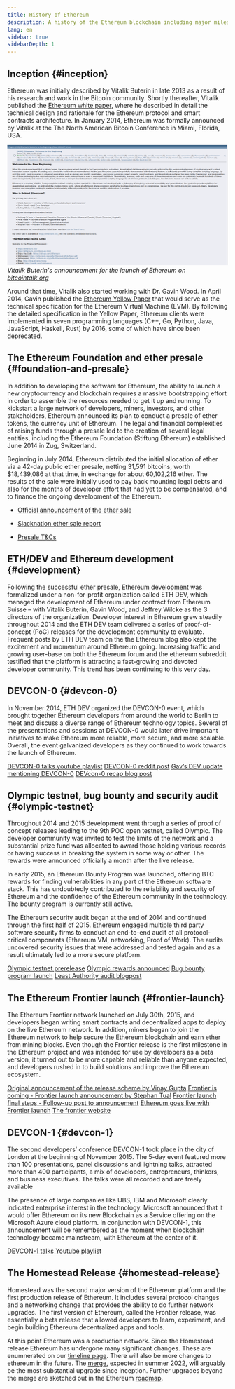 ```yaml
---
title: History of Ethereum
description: A history of the Ethereum blockchain including major milestones, releases, and forks.
lang: en
sidebar: true
sidebarDepth: 1
---
```


## Inception {#inception}

Ethereum was initially described by Vitalik Buterin in late 2013 as a result of his research and work in the Bitcoin community. Shortly thereafter, Vitalik published the [Ethereum white paper](/whitepaper/whitepaper-pdf), where he described in detail the technical design and rationale for the Ethereum protocol and smart contracts architecture. In January 2014, Ethereum was formally announced by Vitalik at the The North American Bitcoin Conference in Miami, Florida, USA.

![image](bitcointalk_post.png)
_Vitalik Buterin's announcement for the launch of Ethereum on [bitcointalk.org](https://bitcointalk.org/index.php?topic=428589.0)_

Around that time, Vitalik also started working with Dr. Gavin Wood. In April 2014, Gavin published the [Ethereum Yellow Paper](https://ethereum.github.io/yellowpaper/paper.pdf) that would serve as the technical specification for the Ethereum Virtual Machine (EVM). By following the detailed specification in the Yellow Paper, Ethereum clients were implemented in seven programming languages (C++, Go, Python, Java, JavaScript, Haskell, Rust) by 2016, some of which have since been deprecated.

## The Ethereum Foundation and ether presale {#foundation-and-presale}

In addition to developing the software for Ethereum, the ability to launch a new cryptocurrency and blockchain requires a massive bootstrapping effort in order to assemble the resources needed to get it up and running. To kickstart a large network of developers, miners, investors, and other stakeholders, Ethereum announced its plan to conduct a presale of ether tokens, the currency unit of Ethereum. The legal and financial complexities of raising funds through a presale led to the creation of several legal entities, including the Ethereum Foundation (Stiftung Ethereum) established June 2014 in Zug, Switzerland.

Beginning in July 2014, Ethereum distributed the initial allocation of ether via a 42-day public ether presale, netting 31,591 bitcoins, worth $18,439,086 at that time, in exchange for about 60,102,216 ether. The results of the sale were initially used to pay back mounting legal debts and also for the months of developer effort that had yet to be compensated, and to finance the ongoing development of the Ethereum.

- [Official announcement of the ether sale](https://blog.ethereum.org/2014/07/22/launching-the-ether-sale)

- [Slacknation ether sale report](https://medium.com/@slacknation/overview-ethereum-s-initial-public-sale-563c05e95501)

- [Presale T&Cs](https://www.cryptocompare.com/media/1383735/pdfs-termsandconditionsoftheethereumgenesissale.pdf)

## ETH/DEV and Ethereum development {#development}

Following the successful ether presale, Ethereum development was formalized under a non-for-profit organization called ETH DEV, which managed the development of Ethereum under contract from Ethereum Suisse – with Vitalik Buterin, Gavin Wood, and Jeffrey Wilcke as the 3 directors of the organization. Developer interest in Ethereum grew steadily throughout 2014 and the ETH DEV team delivered a series of proof-of-concept (PoC) releases for the development community to evaluate. Frequent posts by ETH DEV team on the the Ethereum blog also kept the excitement and momentum around Ethereum going. Increasing traffic and growing user-base on both the Ethereum forum and the ethereum subreddit testified that the platform is attracting a fast-growing and devoted developer community. This trend has been continuing to this very day.

## DEVCON-0 {#devcon-0}

In November 2014, ETH DEV organized the DEVCON-0 event, which brought together Ethereum developers from around the world to Berlin to meet and discuss a diverse range of Ethereum technology topics. Several of the presentations and sessions at DEVCON-0 would later drive important initiatives to make Ethereum more reliable, more secure, and more scalable. Overall, the event galvanized developers as they continued to work towards the launch of Ethereum.

[DEVCON-0 talks youtube playlist](https://www.youtube.com/watch?v=_BvvUlKDqp0&list=PLJqWcTqh_zKEjpSej3ddtDOKPRGl_7MhS)
[DEVCON-0 reddit post](https://www.reddit.com/r/ethereum/comments/2nle7m/community_update_whats_going_on_devcon0/)
[Gav’s DEV update mentioning DEVCON-0](https://blog.ethereum.org/2014/11/18/gavs-d%CE%BEv-update-iii/)
[DEVcon-0 recap blog post](https://blog.ethereum.org/2014/12/05/d%CE%BEvcon-0-recap/)

## Olympic testnet, bug bounty and security audit {#olympic-testnet}

Throughout 2014 and 2015 development went through a series of proof of concept releases leading to the 9th POC open testnet, called Olympic. The developer community was invited to test the limits of the network and a substantial prize fund was allocated to award those holding various records or having success in breaking the system in some way or other. The rewards were announced officially a month after the live release.

In early 2015, an Ethereum Bounty Program was launched, offering BTC rewards for finding vulnerabilities in any part of the Ethereum software stack. This has undoubtedly contributed to the reliability and security of Ethereum and the confidence of the Ethereum community in the technology. The bounty program is currently still active.

The Ethereum security audit began at the end of 2014 and continued through the first half of 2015. Ethereum engaged multiple third party software security firms to conduct an end-to-end audit of all protocol-critical components (Ethereum VM, networking, Proof of Work). The audits uncovered security issues that were addressed and tested again and as a result ultimately led to a more secure platform.

[Olympic testnet prerelease](https://blog.ethereum.org/2015/05/09/olympic-frontier-pre-release/)
[Olympic rewards announced](https://blog.ethereum.org/2015/08/26/olympic-rewards-announced/)
[Bug bounty program launch](https://blog.ethereum.org/2015/03/20/juttas-update-bug-bounty-program-security-audit/)
[Least Authority audit blogpost](https://blog.ethereum.org/2015/07/07/know-ethereum-secure/)

## The Ethereum Frontier launch {#frontier-launch}

The Ethereum Frontier network launched on July 30th, 2015, and developers began writing smart contracts and decentralized apps to deploy on the live Ethereum network. In addition, miners began to join the Ethereum network to help secure the Ethereum blockchain and earn ether from mining blocks. Even though the Frontier release is the first milestone in the Ethereum project and was intended for use by developers as a beta version, it turned out to be more capable and reliable than anyone expected, and developers rushed in to build solutions and improve the Ethereum ecosystem.

[Original announcement of the release scheme by Vinay Gupta](https://blog.ethereum.org/2015/03/03/ethereum-launch-process/)
[Frontier is coming - Frontier launch announcement by Stephan Tual](https://blog.ethereum.org/2015/07/22/frontier-is-coming-what-to-expect-and-how-to-prepare/)
[Frontier launch final steps - Follow-up post to announcement](https://blog.ethereum.org/2015/07/27/final-steps/)
[Ethereum goes live with Frontier launch](https://blog.ethereum.org/2015/07/30/ethereum-launches/)
[The frontier website](https://web.archive.org/web/20160207033817/https://ethereum.org/)

## DEVCON-1 {#devcon-1}

The second developers’ conference DEVCON-1 took place in the city of London at the beginning of November 2015. The 5-day event featured more than 100 presentations, panel discussions and lightning talks, attracted more than 400 participants, a mix of developers, entrepreneurs, thinkers, and business executives. The talks were all recorded and are freely available

The presence of large companies like UBS, IBM and Microsoft clearly indicated enterprise interest in the technology. Microsoft announced that it would offer Ethereum on its new Blockchain as a Service offering on the Microsoft Azure cloud platform. In conjunction with DEVCON-1, this announcement will be remembered as the moment when blockchain technology became mainstream, with Ethereum at the center of it.

[DEVCON-1 talks Youtube playlist](https://www.youtube.com/playlist?list=PLJqWcTqh_zKHQUFX4IaVjWjfT2tbS4NVk)

## The Homestead Release {#homestead-release}

Homestead was the second major version of the Ethereum platform and the first production release of Ethereum. It includes several protocol changes and a networking change that provides the ability to do further network upgrades. The first version of Ethereum, called the Frontier release, was essentially a beta release that allowed developers to learn, experiment, and begin building Ethereum decentralized apps and tools.

At this point Ethereum was a production network. Since the Homestead release Ethereum has undergone many significant changes. These are enumnerated on our [timeline page](/history/network-upgrades). There will also be more changes to ethereum in the future. The [merge](/upgrades/merge), expected in summer 2022, will arguably be the most substantial upgrade since inception. Further upgrades beyond the merge are sketched out in the Ethereum [roadmap](https://ethereum-magicians.org/t/a-rollup-centric-ethereum-roadmap/4698).
